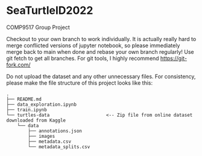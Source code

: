 # SeaTurtleID2022

COMP9517 Group Project

Checkout to your own branch to work individually. It is actually really hard to merge conflicted versions of jupyter notebook, so please immediately merge back to main when done and rebase your own branch regularly! Use git fetch to get all branches. For git tools, I highly recommend https://git-fork.com/

Do not upload the dataset and any other unnecessary files. For consistency, please make the file structure of this project looks like this:

```
.
├── README.md
├── data_exploration.ipynb
├── train.ipynb
└── turtles-data                     <-- Zip file from online dataset downloaded from Kaggle
    └── data
        ├── annotations.json
        ├── images
        ├── metadata.csv
        └── metadata_splits.csv
```